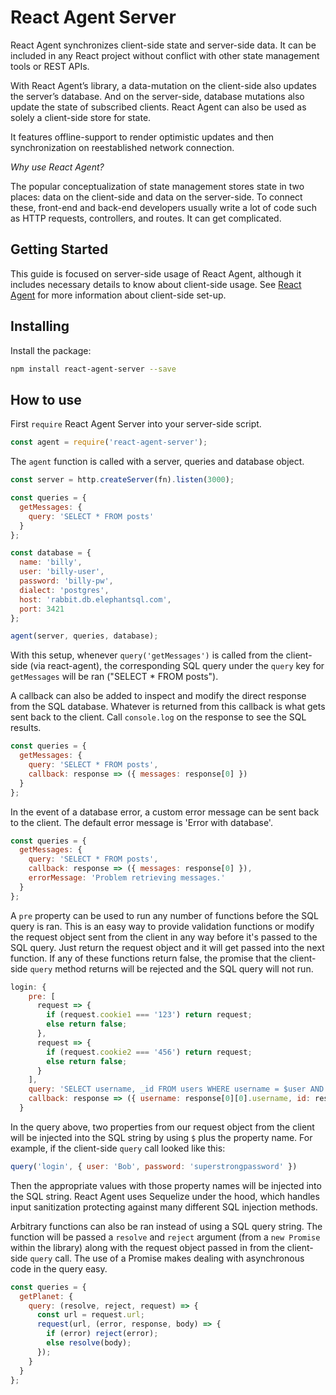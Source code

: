 # React Agent Server

React Agent synchronizes client-side state and server-side data. It can be included in any React project without conflict with other state management tools or REST APIs.

With React Agent’s library, a data-mutation on the client-side also updates the server’s database. And on the server-side, database mutations also update the state of subscribed clients. React Agent can also be used as solely a client-side store for state.

It features offline-support to render optimistic updates and then synchronization on reestablished network connection.

*Why use React Agent?*

The popular conceptualization of state management stores state in two places: data on the client-side and data on the server-side. To connect these, front-end and back-end developers usually write a lot of code such as HTTP requests, controllers, and routes. It can get complicated.

## Getting Started

This guide is focused on server-side usage of React Agent, although it includes necessary details to know about client-side usage. See [React Agent](https://github.com/yokyak/react-agent/tree/master/packages/react-agent) for more information about client-side set-up.

## Installing

Install the package:

```bash
npm install react-agent-server --save
```

## How to use

First `require` React Agent Server into your server-side script.

```javascript
const agent = require('react-agent-server');
```

The `agent` function is called with a server, queries and database object.

```javascript
const server = http.createServer(fn).listen(3000);

const queries = {
  getMessages: {
    query: 'SELECT * FROM posts'
  }
};

const database = {
  name: 'billy',
  user: 'billy-user',
  password: 'billy-pw',
  dialect: 'postgres',
  host: 'rabbit.db.elephantsql.com',
  port: 3421
};

agent(server, queries, database);
```
With this setup, whenever `query('getMessages')` is called from the client-side (via react-agent), the corresponding SQL query under the `query` key for `getMessages` will be ran ("SELECT * FROM posts").

A callback can also be added to inspect and modify the direct response from the SQL database. Whatever is returned from this callback is what gets sent back to the client. Call `console.log` on the response to see the SQL results.

```javascript
const queries = {
  getMessages: {
    query: 'SELECT * FROM posts',
    callback: response => ({ messages: response[0] })
  }
};
```

In the event of a database error, a custom error message can be sent back to the client. The default error message is 'Error with database'.

```javascript
const queries = {
  getMessages: {
    query: 'SELECT * FROM posts',
    callback: response => ({ messages: response[0] }),
    errorMessage: 'Problem retrieving messages.'
  }
};
```

A `pre` property can be used to run any number of functions before the SQL query is ran. This is an easy way to provide validation functions or modify the request object sent from the client in any way before it's passed to the SQL query. Just return the request object and it will get passed into the next function. If any of these functions return false, the promise that the client-side `query` method returns will be rejected and the SQL query will not run. 

```javascript
login: {
    pre: [
      request => {
        if (request.cookie1 === '123') return request;
        else return false;
      },
      request => {
        if (request.cookie2 === '456') return request;
        else return false;
      }
    ],
    query: 'SELECT username, _id FROM users WHERE username = $user AND password = $password',
    callback: response => ({ username: response[0][0].username, id: response[0][0]._id })
  }
```

In the query above, two properties from our request object from the client will be injected into the SQL string by using `$` plus the property name. For example, if the client-side `query` call looked like this:

```javascript
query('login', { user: 'Bob', password: 'superstrongpassword' })
```

Then the appropriate values with those property names will be injected into the SQL string. React Agent uses Sequelize under the hood, which handles input sanitization protecting against many different SQL injection methods. 

Arbitrary functions can also be ran instead of using a SQL query string. The function will be passed a `resolve` and `reject` argument (from a `new Promise` within the library) along with the request object passed in from the client-side `query` call. The use of a Promise makes dealing with asynchronous code in the query easy.

```javascript
const queries = {
  getPlanet: {
    query: (resolve, reject, request) => {
      const url = request.url;
      request(url, (error, response, body) => {
        if (error) reject(error);
        else resolve(body);
      });
    }
  }
};
```